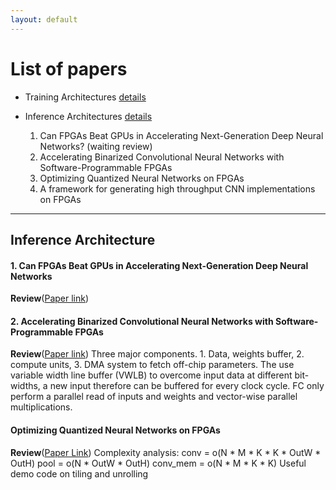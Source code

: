 ```yaml
---
layout: default
---
```


# [](#list) List of papers
  * Training Architectures [details](#train)

  * Inference Architectures [details](#inference)
    1. Can FPGAs Beat GPUs in Accelerating Next-Generation Deep Neural Networks? (waiting review)
    2. Accelerating Binarized Convolutional Neural Networks with Software-Programmable FPGAs
    3. Optimizing Quantized Neural Networks on FPGAs
    4. A framework for generating high throughput CNN implementations on FPGAs

* * *

## <a id="train"></a>Inference Architecture
#### 1. Can FPGAs Beat GPUs in Accelerating Next-Generation Deep Neural Networks
 **Review**([Paper link](http://jaewoong.org/pubs/fpga17-next-generation-dnns.pdf))

#### 2. Accelerating Binarized Convolutional Neural Networks with Software-Programmable FPGAs

 **Review**([Paper link](http://www.csl.cornell.edu/~zhiruz/pdfs/bnn-fpga2017.pdf))
 Three major components. 1. Data, weights buffer, 2.  compute units, 3. DMA system
 to fetch off-chip parameters.
 The use variable width line buffer (VWLB) to overcome input data at different
 bit-widths, a new input therefore can be buffered for every clock cycle.
 FC only perform a parallel read of inputs and weights and vector-wise parallel
 multiplications.

#### Optimizing Quantized Neural Networks on FPGAs
**Review**([Paper Link](http://www.isfpga.org/slides/w2.pdf))
Complexity analysis:
conv = o(N * M * K * K * OutW * OutH)
pool = o(N * OutW * OutH)
conv_mem = o(N * M * K * K)
Useful demo code on tiling and unrolling
